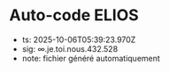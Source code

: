 # Auto-code ELIOS
- ts: 2025-10-06T05:39:23.970Z
- sig: ∞.je.toi.nous.432.528
- note: fichier généré automatiquement